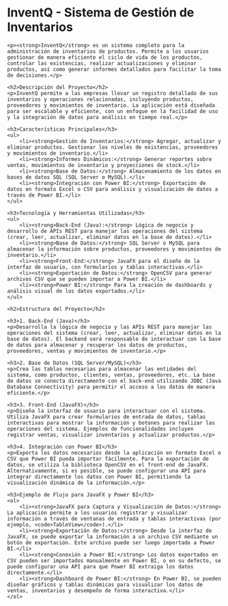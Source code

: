 <!DOCTYPE html>
<html lang="es">
<head>
    <meta charset="UTF-8">
    <meta name="viewport" content="width=device-width, initial-scale=1.0">
    <title>InventQ - Sistema de Gestión de Inventarios</title>
</head>
<body>
    <h1>InventQ - Sistema de Gestión de Inventarios</h1>

    <p><strong>InventQ</strong> es un sistema completo para la administración de inventarios de productos. Permite a los usuarios gestionar de manera eficiente el ciclo de vida de los productos, controlar las existencias, realizar actualizaciones y eliminar productos, así como generar informes detallados para facilitar la toma de decisiones.</p>

    <h2>Descripción del Proyecto</h2>
    <p>InventQ permite a las empresas llevar un registro detallado de sus inventarios y operaciones relacionadas, incluyendo productos, proveedores y movimientos de inventario. La aplicación está diseñada para ser escalable y eficiente, con un enfoque en la facilidad de uso y la integración de datos para análisis en tiempo real.</p>

    <h3>Características Principales</h3>
    <ul>
        <li><strong>Gestión de Inventarios:</strong> Agregar, actualizar y eliminar productos. Gestionar los niveles de existencias, proveedores y movimientos de inventario.</li>
        <li><strong>Informes Dinámicos:</strong> Generar reportes sobre ventas, movimientos de inventario y proyecciones de stock.</li>
        <li><strong>Base de Datos:</strong> Almacenamiento de los datos en bases de datos SQL (SQL Server o MySQL).</li>
        <li><strong>Integración con Power BI:</strong> Exportación de datos en formato Excel o CSV para análisis y visualización de datos a través de Power BI.</li>
    </ul>

    <h3>Tecnología y Herramientas Utilizadas</h3>
    <ul>
        <li><strong>Back-End (Java):</strong> Lógica de negocio y desarrollo de APIs REST para manejar las operaciones del sistema (crear, leer, actualizar, eliminar datos en la base de datos).</li>
        <li><strong>Base de Datos:</strong> SQL Server o MySQL para almacenar la información sobre productos, proveedores y movimientos de inventario.</li>
        <li><strong>Front-End:</strong> JavaFX para el diseño de la interfaz de usuario, con formularios y tablas interactivas.</li>
        <li><strong>Exportación de Datos:</strong> OpenCSV para generar archivos CSV que se pueden importar a Power BI.</li>
        <li><strong>Power BI:</strong> Para la creación de dashboards y análisis visual de los datos exportados.</li>
    </ul>

    <h2>Estructura del Proyecto</h2>

    <h3>1. Back-End (Java)</h3>
    <p>Desarrolla la lógica de negocio y las APIs REST para manejar las operaciones del sistema (crear, leer, actualizar, eliminar datos en la base de datos). El backend será responsable de interactuar con la base de datos para almacenar y recuperar los datos de productos, proveedores, ventas y movimientos de inventario.</p>

    <h3>2. Base de Datos (SQL Server/MySQL)</h3>
    <p>Crea las tablas necesarias para almacenar las entidades del sistema, como productos, clientes, ventas, proveedores, etc. La base de datos se conecta directamente con el back-end utilizando JDBC (Java Database Connectivity) para permitir el acceso a los datos de manera eficiente.</p>

    <h3>3. Front-End (JavaFX)</h3>
    <p>Diseña la interfaz de usuario para interactuar con el sistema. Utiliza JavaFX para crear formularios de entrada de datos, tablas interactivas para mostrar la información y botones para realizar las operaciones del sistema. Ejemplos de funcionalidades incluyen registrar ventas, visualizar inventarios y actualizar productos.</p>

    <h3>4. Integración con Power BI</h3>
    <p>Exporta los datos necesarios desde la aplicación en formato Excel o CSV que Power BI pueda importar fácilmente. Para la exportación de datos, se utiliza la biblioteca OpenCSV en el front-end de JavaFX. Alternativamente, si es posible, se puede configurar una API para integrar directamente los datos con Power BI, permitiendo la visualización dinámica de la información.</p>

    <h3>Ejemplo de Flujo para JavaFX y Power BI</h3>
    <ol>
        <li><strong>JavaFX para Captura y Visualización de Datos:</strong> La aplicación permite a los usuarios registrar y visualizar información a través de ventanas de entrada y tablas interactivas (por ejemplo, <code>TableView</code>).</li>
        <li><strong>Exportación de Datos:</strong> Desde la interfaz de JavaFX, se puede exportar la información a un archivo CSV mediante un botón de exportación. Este archivo puede ser luego importado a Power BI.</li>
        <li><strong>Conexión a Power BI:</strong> Los datos exportados en CSV pueden ser importados manualmente en Power BI, o en su defecto, se puede configurar una API para que Power BI extraiga los datos directamente.</li>
        <li><strong>Dashboard de Power BI:</strong> En Power BI, se pueden diseñar gráficos y tablas dinámicas para visualizar los datos de ventas, inventarios y desempeño de forma interactiva.</li>
    </ol>
</body>
</html>
